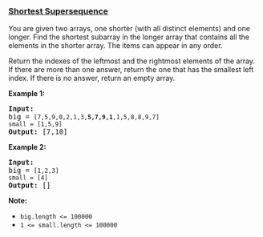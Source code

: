 ### [Shortest Supersequence](https://leetcode.com/problems/shortest-supersequence-lcci)

<p>You are given two arrays, one shorter (with all distinct elements) and one longer. Find the shortest subarray in the longer array that contains all the elements in the shorter array. The items can appear in any order.</p>

<p>Return the indexes of the leftmost and the rightmost elements of the array. If there are more than one answer, return the one that has the smallest left index. If there is no answer, return an empty array.</p>

<p><strong>Example 1:</strong></p>

<pre>
<strong>Input:</strong>
big = <code>[7,5,9,0,2,1,3,<strong>5,7,9,1</strong>,1,5,8,8,9,7]
small = [1,5,9]</code>
<strong>Output: </strong>[7,10]</pre>

<p><strong>Example 2:</strong></p>

<pre>
<strong>Input:</strong>
big = <code>[1,2,3]
small = [4]</code>
<strong>Output: </strong>[]</pre>

<p><strong>Note: </strong></p>

<ul>
	<li><code>big.length&nbsp;&lt;= 100000</code></li>
	<li><code>1 &lt;= small.length&nbsp;&lt;= 100000</code></li>
</ul>
